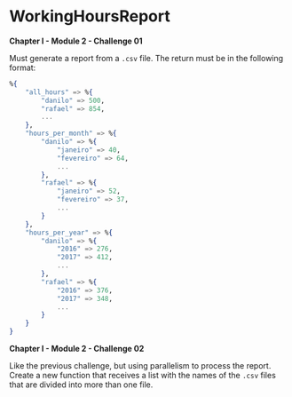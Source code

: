 # WorkingHoursReport

**Chapter I - Module 2 - Challenge 01**

Must generate a report from a `.csv` file.
The return must be in the following format:
```Elixir
%{
    "all_hours" => %{
        "danilo" => 500,
        "rafael" => 854,
        ...
    },
    "hours_per_month" => %{
        "danilo" => %{
            "janeiro" => 40,
            "fevereiro" => 64,
            ...
        },
        "rafael" => %{
            "janeiro" => 52,
            "fevereiro" => 37,
            ...
        }
    },
    "hours_per_year" => %{
        "danilo" => %{
            "2016" => 276,
            "2017" => 412,
            ...
        },
        "rafael" => %{
            "2016" => 376,
            "2017" => 348,
            ...
        }
    }
}
```
**Chapter I - Module 2 - Challenge 02**

Like the previous challenge, but using parallelism to process the report.
Create a new function that receives a list with the names of the `.csv` files that are divided into more than one file.
